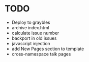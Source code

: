 # TODO

* Deploy to graybles
* archive index.html
* calculate issue number
* backport in old issues
* javascript injection
* add New Pages section to template
* cross-namespace talk pages

